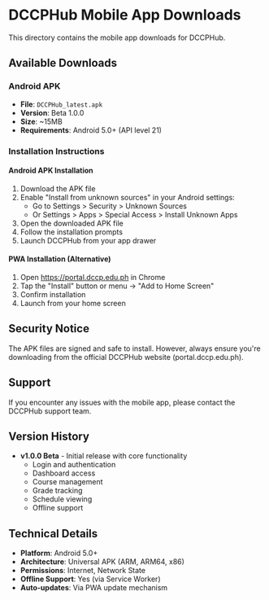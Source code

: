 # DCCPHub Mobile App Downloads

This directory contains the mobile app downloads for DCCPHub.

## Available Downloads

### Android APK
- **File**: `DCCPHub_latest.apk`
- **Version**: Beta 1.0.0
- **Size**: ~15MB
- **Requirements**: Android 5.0+ (API level 21)

### Installation Instructions

#### Android APK Installation
1. Download the APK file
2. Enable "Install from unknown sources" in your Android settings:
   - Go to Settings > Security > Unknown Sources
   - Or Settings > Apps > Special Access > Install Unknown Apps
3. Open the downloaded APK file
4. Follow the installation prompts
5. Launch DCCPHub from your app drawer

#### PWA Installation (Alternative)
1. Open https://portal.dccp.edu.ph in Chrome
2. Tap the "Install" button or menu → "Add to Home Screen"
3. Confirm installation
4. Launch from your home screen

## Security Notice

The APK files are signed and safe to install. However, always ensure you're downloading from the official DCCPHub website (portal.dccp.edu.ph).

## Support

If you encounter any issues with the mobile app, please contact the DCCPHub support team.

## Version History

- **v1.0.0 Beta** - Initial release with core functionality
  - Login and authentication
  - Dashboard access
  - Course management
  - Grade tracking
  - Schedule viewing
  - Offline support

## Technical Details

- **Platform**: Android 5.0+
- **Architecture**: Universal APK (ARM, ARM64, x86)
- **Permissions**: Internet, Network State
- **Offline Support**: Yes (via Service Worker)
- **Auto-updates**: Via PWA update mechanism
